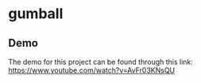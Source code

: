 # gumball

## Demo
The demo for this project can be found through this link: https://www.youtube.com/watch?v=AvFr03KNsQU

